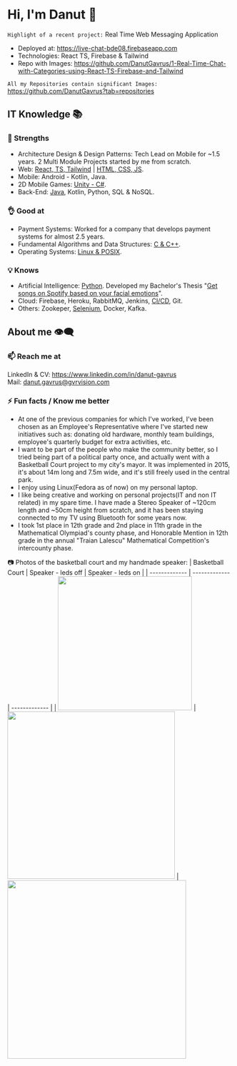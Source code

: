 # Hi, I'm Danut 👋
`Highlight of a recent project:` Real Time Web Messaging Application
* Deployed at: https://live-chat-bde08.firebaseapp.com
* Technologies: React TS, Firebase & Tailwind
* Repo with Images: https://github.com/DanutGavrus/1-Real-Time-Chat-with-Categories-using-React-TS-Firebase-and-Tailwind

`All my Repositories contain significant Images:` https://github.com/DanutGavrus?tab=repositories

## IT Knowledge 📚
### 💪 Strengths
- Architecture Design & Design Patterns: Tech Lead on Mobile for ~1.5 years. 2 Multi Module Projects started by me from scratch.
- Web: [React, TS, Tailwind](https://github.com/DanutGavrus/1-Real-Time-Chat-with-Categories-using-React-TS-Firebase-and-Tailwind) | [HTML, CSS, JS](https://github.com/DanutGavrus/2-old-apps-for-web).
- Mobile: Android - Kotlin, Java.
- 2D Mobile Games: [Unity - C#](https://github.com/DanutGavrus/7-mobile-games-using-CSharp-in-Unity).
- Back-End: [Java](https://github.com/DanutGavrus/5-apps-in-Java-with-GUIs), Kotlin, Python, SQL & NoSQL.

### 👌 Good at
- Payment Systems: Worked for a company that develops payment systems for almost 2.5 years.
- Fundamental Algorithms and Data Structures: [C & C++](https://github.com/DanutGavrus/9-apps-in-C-about-Fundamental-Algorithms-and-Data-Structures).
- Operating Systems: [Linux & POSIX](https://github.com/DanutGavrus/3-apps-in-C-for-POSIX).

### 💡 Knows
- Artificial Intelligence: [Python](https://github.com/DanutGavrus/_bachelor_thesis_Get-songs-on-Spotify-based-on-your-emotions). Developed my Bachelor's Thesis "[Get songs on Spotify based on your facial emotions](https://github.com/DanutGavrus/_bachelor_thesis_Get-songs-on-Spotify-based-on-your-facial-emotions)".
- Cloud: Firebase, Heroku, RabbitMQ, Jenkins, [CI/CD](https://github.com/DanutGavrus/1-app-for-a-Live-Chat-using-React-TS-Firebase-and-Tailwind/actions), Git.
- Others: Zookeper, [Selenium](https://github.com/DanutGavrus/1-app-for-Web-Scalping-using-Selenium-in-Python), Docker, Kafka.

## About me 👁️‍🗨️
### 📫 Reach me at
LinkedIn & CV: https://www.linkedin.com/in/danut-gavrus  
Mail: [danut.gavrus@gvrvision.com](mailto:danut.gavrus@gvrvision.com)

### ⚡ Fun facts / Know me better
- At one of the previous companies for which I've worked, I've been chosen as an Employee's Representative where I've started new initiatives such as: donating old hardware, monthly team buildings, employee's quarterly budget for extra activities, etc.  
- I want to be part of the people who make the community better, so I tried being part of a political party once, and actually went with a Basketball Court project to my city's mayor. It was implemented in 2015, it's about 14m long and 7.5m wide, and it's still freely used in the central park.  
- I enjoy using Linux(Fedora as of now) on my personal laptop.  
- I like being creative and working on personal projects(IT and non IT related) in my spare time. I have made a Stereo Speaker of ~120cm length and ~50cm height from scratch, and it has been staying connected to my TV using Bluetooth for some years now.  
- I took 1st place in 12th grade and 2nd place in 11th grade in the Mathematical Olympiad's county phase, and Honorable Mention in 12th grade in the annual "Traian Lalescu" Mathematical Competition's intercounty phase.

📷 Photos of the basketball court and my handmade speaker:
| Basketball Court | Speaker - leds off  | Speaker - leds on |
| ------------- | ------------- | ------------- |
| <img src="https://user-images.githubusercontent.com/56603839/226368235-6684955b-5061-42e8-b874-36802d75b767.png" width="300"> | <img src="https://user-images.githubusercontent.com/56603839/226370733-23297580-88c2-4f1d-af85-b24763c24828.png" width="375"> | <img src="https://user-images.githubusercontent.com/56603839/226368358-58c7da4f-cc46-4b55-8581-64f12878c730.png" width="400">

